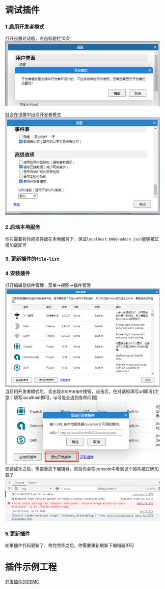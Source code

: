 # 调试插件
### 1.启用开发者模式
打开设置对话框，点击标题栏10次
![](res/7d050914.png)

就会在设置中出现开发者模式
![](res/c5253c3c.png)

### 2.启动本地服务

你只需要将你的插件放在本地服务下，保证`localhost:8080/addon.json`能够被正常加载即可


### 3. 更新插件的`file-list`

### 4.安装插件
打开编辑器插件管理：菜单->视图->插件管理
![](res/a8ffef30.png)
当启用开发者模式后，会出现`添加开发插件`按钮，点击后，在对话框填写url即可(注意：填写localhost即可，ip可能会遇到各种问题)
![](res/9bfcfcfc.png)
安装成功之后，需要重启下编辑器，然后你会在console中看到这个插件被正确加载了
![](res/a13892fe.png)
### 5.更新插件
如果插件代码更新了，修完完毕之后，你需要重新刷新下编辑器即可


# 插件示例工程
[开发插件的DEMO](https://gitee.com/tidys/construct3-plugin)
